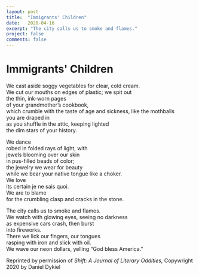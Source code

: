 ```yaml
---
layout: post
title:  "Immigrants' Children"
date:   2020-04-16
excerpt: "The city calls us to smoke and flames."
project: false
comments: false
---
```


# Immigrants' Children  

We cast aside soggy vegetables for clear, cold cream.  
We cut our mouths on edges of plastic; we spit out  
the thin, ink-worn pages  
of your grandmother’s cookbook,  
which crumble with the taste 
of age and sickness, like the mothballs  
you are draped in  
as you shuffle in the attic, keeping lighted  
the dim stars of your history.  

We dance  
robed in folded rays of light, with  
jewels blooming over our skin   
in pus-filled beads of color;  
the jewelry we wear for beauty  
while we bear your native tongue like a choker.  
We love  
its certain je ne sais quoi.  
We are to blame  
for the crumbling clasp and cracks in the stone.  

The city calls us to smoke and flames.  
We watch with glowing eyes, seeing no darkness  
as expensive cars crash, then burst  
into fireworks.  
There we lick our fingers, our tongues  
rasping with iron and slick with oil.  
We wave our neon dollars, yelling “God bless America.”  

Reprinted by permission of *Shift: A Journal of Literary Oddities,* Copywright 2020 by Daniel Dykiel
